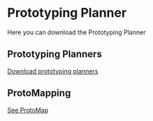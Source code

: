 # Prototyping Planner

Here you can download the Prototyping Planner

## Prototyping Planners

<a href="pp.html">Download prototyping planners</a>

## ProtoMapping

<a href="prototmapping.html">See ProtoMap</a>
